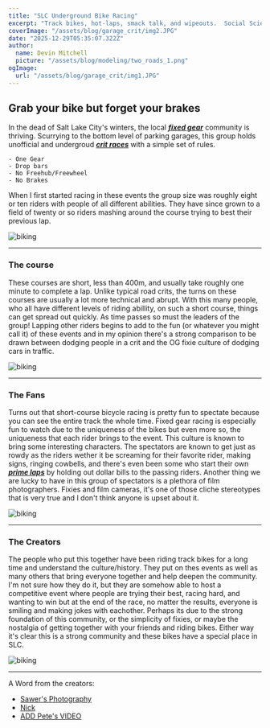 ```yaml
---
title: "SLC Underground Bike Racing"
excerpt: "Track bikes, hot-laps, smack talk, and wipeouts.  Social Scientists will study this for years."
coverImage: "/assets/blog/garage_crit/img2.JPG"
date: "2025-12-29T05:35:07.322Z"
author:
  name: Devin Mitchell
  picture: "/assets/blog/modeling/two_roads_1.png"
ogImage:
  url: "/assets/blog/garage_crit/img1.JPG"
---
```


## Grab your bike but forget your brakes

In the dead of Salt Lake City's winters, the local ***[fixed gear](https://en.wikipedia.org/wiki/Fixed-gear_bicycle)*** community is thriving.  Scurrying to the bottom level of parking garages, this group holds unofficial and undergroud ***[crit races](https://en.wikipedia.org/wiki/Criterium)*** with a simple set of rules.

    - One Gear
    - Drop bars
    - No Freehub/Freewheel
    - No Brakes

When I first started racing in these events the group size was roughly eight or ten riders with people of all different abilities.  They have since grown to a field of twenty or so riders mashing around the course trying to best their previous lap.  

![biking](/assets/blog/garage_crit/garage_crit_2.JPG)

---

### The course

These courses are short, less than 400m, and usually take roughly one minute to complete a lap.  Unlike typical road crits, the turns on these courses are usually a lot more technical and abrupt.  With this many people, who all have different levels of riding abillity, on such a short course, things can get spread out quickly.  As time passes so must the leaders of the group!  Lapping other riders begins to add to the fun (or whatever you might call it) of these events and in my opinion there's a strong comparison to be drawn between dodging people in a crit and the OG fixie culture of dodging cars in traffic.  

![biking](/assets/blog/garage_crit/img1.jpeg)

---

### The Fans

Turns out that short-course bicycle racing is pretty fun to spectate because you can see the entire track the whole time.  Fixed gear racing is especially fun to watch due to the uniqueness of the bikes but even more so, the uniqueness that each rider brings to the event.  This culture is known to bring some interesting characters.  The spectators are known to get just as rowdy as the riders wether it be screaming for their favorite rider, making signs, ringing cowbells, and there's even been some who start their own ***[prime laps](https://en.wikipedia.org/wiki/Criterium#:~:text=Events%20often%20have%20prizes%20(called%20primes%20/pri%CB%90mz/%20and%20are%20usually%20cash)%20for%20winning%20specific%20intermediate%20laps%20(for%20instance%2C%20every%2010th%20lap).%20A%20bell%20is%20usually%20rung%20to%20announce%20to%20the%20riders%20that%20whoever%20wins%20the%20next%20lap%20will%20be%20awarded%20the%20prime.)*** by holding out dollar bills to the passing riders.  Another thing we are lucky to have in this group of spectators is a plethora of film photographers.  Fixies and film cameras, it's one of those cliche stereotypes that is very true and I don't think anyone is upset about it.  

![biking](/assets/blog/garage_crit/img3.JPG)

---

### The Creators

The people who put this together have been riding track bikes for a long time and understand the culture/history.  They put on thes events as well as many others that bring everyone together and help deepen the community.  I'm not sure how they do it, but they are somehow able to host a competitive event where people are trying their best, racing hard, and wanting to win but at the end of the race, no matter the results, everyone is smiling and making jokes with eachother.  Perhaps its due to the strong foundation of this community, or the simplicity of fixies, or maybe the nostalgia of getting together with your friends and riding bikes.  Either way it's clear this is a strong community and these bikes have a special place in SLC.


![biking](/assets/blog/garage_crit/img4.JPG)

---


A Word from the creators:


- [Sawer's Photography](https://www.sawyer.bike/Cycling/Crit-Racing/SLC-Fixed/December-29-2024)
- [Nick](https://www.nicksantosmedia.com/)
- [ADD Pete's VIDEO]()
